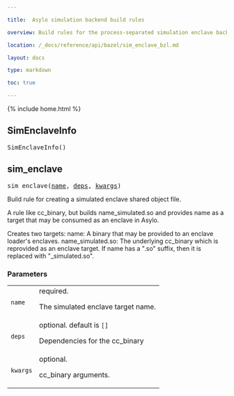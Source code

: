 ```yaml
---

title:  Asylo simulation backend build rules

overview: Build rules for the process-separated simulation enclave backend.

location: /_docs/reference/api/bazel/sim_enclave_bzl.md

layout: docs

type: markdown

toc: true

---
```

{% include home.html %}
<!-- Generated with Stardoc: http://skydoc.bazel.build -->

<a name="#SimEnclaveInfo"></a>

## SimEnclaveInfo

<pre>
SimEnclaveInfo()
</pre>





<a name="#sim_enclave"></a>

## sim_enclave

<pre>
sim_enclave(<a href="#sim_enclave-name">name</a>, <a href="#sim_enclave-deps">deps</a>, <a href="#sim_enclave-kwargs">kwargs</a>)
</pre>

Build rule for creating a simulated enclave shared object file.

A rule like cc_binary, but builds name_simulated.so and provides
name as a target that may be consumed as an enclave in Asylo.

Creates two targets:
  name: A binary that may be provided to an enclave loader's enclaves.
  name_simulated.so: The underlying cc_binary which is reprovided as an
                     enclave target. If name has a ".so" suffix, then it
                     is replaced with "_simulated.so".


### Parameters

<table class="params-table">
  <colgroup>
    <col class="col-param" />
    <col class="col-description" />
  </colgroup>
  <tbody>
    <tr id="sim_enclave-name">
      <td><code>name</code></td>
      <td>
        required.
        <p>
          The simulated enclave target name.
        </p>
      </td>
    </tr>
    <tr id="sim_enclave-deps">
      <td><code>deps</code></td>
      <td>
        optional. default is <code>[]</code>
        <p>
          Dependencies for the cc_binary
        </p>
      </td>
    </tr>
    <tr id="sim_enclave-kwargs">
      <td><code>kwargs</code></td>
      <td>
        optional.
        <p>
          cc_binary arguments.
        </p>
      </td>
    </tr>
  </tbody>
</table>


